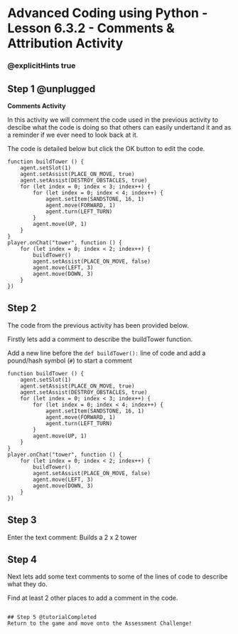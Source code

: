 # Advanced Coding using Python - Lesson 6.3.2 - Comments & Attribution Activity

### @explicitHints true

## Step 1 @unplugged
**Comments Activity**

In this activity we will comment the code used in the previous activity to descibe what the code is doing so that others can easily undertand it and as a reminder if we ever need to look back at it.

The code is detailed below but click the OK button to edit the code.

```spy
function buildTower () {
    agent.setSlot(1)
    agent.setAssist(PLACE_ON_MOVE, true)
    agent.setAssist(DESTROY_OBSTACLES, true)
    for (let index = 0; index < 3; index++) {
        for (let index = 0; index < 4; index++) {
            agent.setItem(SANDSTONE, 16, 1)
            agent.move(FORWARD, 1)
            agent.turn(LEFT_TURN)
        }
        agent.move(UP, 1)
    }
}
player.onChat("tower", function () {
    for (let index = 0; index < 2; index++) {
        buildTower()
        agent.setAssist(PLACE_ON_MOVE, false)
        agent.move(LEFT, 3)
        agent.move(DOWN, 3)
    }
})
```

## Step 2
The code from the previous activity has been provided below.

Firstly lets add a comment to describe the buildTower function.

Add a new line before the ` def buildTower(): ` line of code and add a pound/hash symbol (` # `) to start a comment
```template
function buildTower () {
    agent.setSlot(1)
    agent.setAssist(PLACE_ON_MOVE, true)
    agent.setAssist(DESTROY_OBSTACLES, true)
    for (let index = 0; index < 3; index++) {
        for (let index = 0; index < 4; index++) {
            agent.setItem(SANDSTONE, 16, 1)
            agent.move(FORWARD, 1)
            agent.turn(LEFT_TURN)
        }
        agent.move(UP, 1)
    }
}
player.onChat("tower", function () {
    for (let index = 0; index < 2; index++) {
        buildTower()
        agent.setAssist(PLACE_ON_MOVE, false)
        agent.move(LEFT, 3)
        agent.move(DOWN, 3)
    }
})
```

## Step 3
Enter the text comment: 
Builds a 2 x 2 tower 

## Step 4 
Next lets add some text comments to some of the lines of code to describe what they do.

Find at least 2 other places to add a comment in the code. 


```

## Step 5 @tutorialCompleted
Return to the game and move onto the Assessment Challenge!